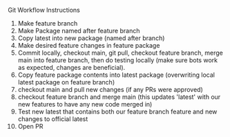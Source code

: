 Git Workflow Instructions

1. Make feature branch
2. Make Package named after feature branch
3. Copy latest into new package (named after branch)
4. Make desired feature changes in feature package
5. Commit locally, checkout main, git pull, checkout feature branch, merge main into feature branch, then do testing locally (make sure bots work as expected, changes are beneficial).
6. Copy feature package contents into latest package (overwriting local latest package on feature branch)
7. checkout main and pull new changes (if any PRs were approved)
8. checkout feature branch and merge main (this updates 'latest' with our new features to have any new code merged in)
9. Test new latest that contains both our feature branch feature and new changes to official latest
10. Open PR